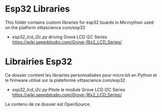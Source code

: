 # Esp32 Libraries
This folder contains custom libraries for esp32 boards in Microython used on the platform vittascience.com/esp32

* _esp32_lcd_i2c.py_ driving Grove LCD I2C Series
https://wiki.seeedstudio.com/Grove-16x2_LCD_Series/

# Librairies Esp32
Ce dossier contient les librairies personnalisées pour micro:bit en Python et le firmware utilisé sur la plateforme vittascience.com/esp32

* _esp32_lcd_i2c.py_ Pilote le module Grove LCD I2C Series 
https://wiki.seeedstudio.com/Grove-16x2_LCD_Series/

Le contenu de ce dossier est OpenSource.
